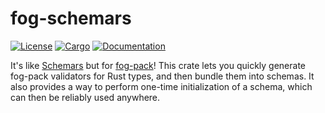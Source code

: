 fog-schemars
============

[![License](https://img.shields.io/badge/license-MIT%2FApache--2.0-blue.svg)](https://github.com/Cognoscan/fog-schemars)
[![Cargo](https://img.shields.io/crates/v/fog-schemars.svg)](https://crates.io/crates/fog-schemars)
[![Documentation](https://docs.rs/fog-schemars/badge.svg)](https://docs.rs/fog-schemars)

It's like [Schemars][Schemars] but for [fog-pack][fog-pack]! This crate lets you 
quickly generate fog-pack validators for Rust types, and then bundle them into 
schemas. It also provides a way to perform one-time initialization of a schema, 
which can then be reliably used anywhere.

[fog-pack]: https://github.com/Cognoscan/fog-pack
[Schemars]: https://github.com/GREsau/schemars
